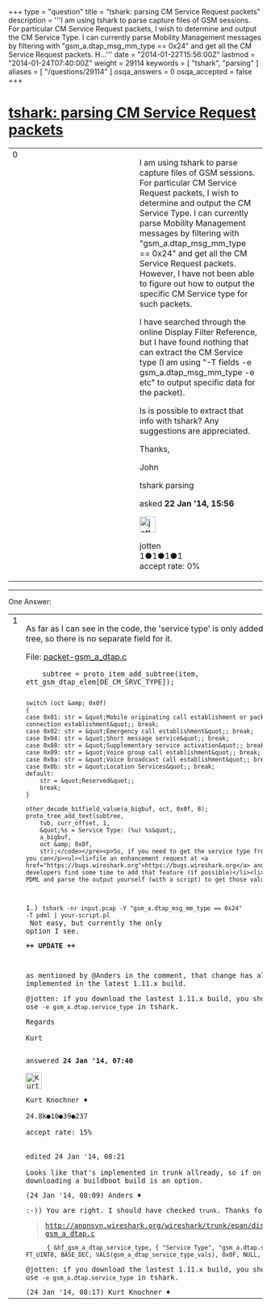 +++
type = "question"
title = "tshark: parsing CM Service Request packets"
description = '''I am using tshark to parse capture files of GSM sessions. For particular CM Service Request packets, I wish to determine and output the CM Service Type. I can currently parse Mobility Management messages by filtering with &quot;gsm_a.dtap_msg_mm_type == 0x24&quot; and get all the CM Service Request packets. H...'''
date = "2014-01-22T15:56:00Z"
lastmod = "2014-01-24T07:40:00Z"
weight = 29114
keywords = [ "tshark", "parsing" ]
aliases = [ "/questions/29114" ]
osqa_answers = 0
osqa_accepted = false
+++

<div class="headNormal">

# [tshark: parsing CM Service Request packets](/questions/29114/tshark-parsing-cm-service-request-packets)

</div>

<div id="main-body">

<div id="askform">

<table id="question-table" style="width:100%;"><colgroup><col style="width: 50%" /><col style="width: 50%" /></colgroup><tbody><tr class="odd"><td style="width: 30px; vertical-align: top"><div class="vote-buttons"><div id="post-29114-score" class="post-score" title="current number of votes">0</div><div id="favorite-count" class="favorite-count"></div></div></td><td><div id="item-right"><div class="question-body"><p>I am using tshark to parse capture files of GSM sessions. For particular CM Service Request packets, I wish to determine and output the CM Service Type. I can currently parse Mobility Management messages by filtering with "gsm_a.dtap_msg_mm_type == 0x24" and get all the CM Service Request packets. However, I have not been able to figure out how to output the specific CM Service type for such packets.</p><p>I have searched through the online Display Filter Reference, but I have found nothing that can extract the CM Service type (I am using "-T fields -e gsm_a.dtap_msg_mm_type -e etc" to output specific data for the packet).</p><p>Is is possible to extract that info with tshark? Any suggestions are appreciated.</p><p>Thanks,</p><p>John</p></div><div id="question-tags" class="tags-container tags">tshark parsing</div><div id="question-controls" class="post-controls"></div><div class="post-update-info-container"><div class="post-update-info post-update-info-user"><p>asked <strong>22 Jan '14, 15:56</strong></p><img src="https://secure.gravatar.com/avatar/8339fd0996779002cffd77d4b084a745?s=32&amp;d=identicon&amp;r=g" class="gravatar" width="32" height="32" alt="jotten&#39;s gravatar image" /><p>jotten<br />
<span class="score" title="1 reputation points">1</span><span title="1 badges"><span class="badge1">●</span><span class="badgecount">1</span></span><span title="1 badges"><span class="silver">●</span><span class="badgecount">1</span></span><span title="1 badges"><span class="bronze">●</span><span class="badgecount">1</span></span><br />
<span class="accept_rate" title="Rate of the user&#39;s accepted answers">accept rate:</span> <span title="jotten has no accepted answers">0%</span></p></div></div><div id="comments-container-29114" class="comments-container"></div><div id="comment-tools-29114" class="comment-tools"></div><div class="clear"></div><div id="comment-29114-form-container" class="comment-form-container"></div><div class="clear"></div></div></td></tr></tbody></table>

------------------------------------------------------------------------

<div class="tabBar">

<span id="sort-top"></span>

<div class="headQuestions">

One Answer:

</div>

</div>

<span id="29140"></span>

<div id="answer-container-29140" class="answer">

<table style="width:100%;"><colgroup><col style="width: 50%" /><col style="width: 50%" /></colgroup><tbody><tr class="odd"><td style="width: 30px; vertical-align: top"><div class="vote-buttons"><div id="post-29140-score" class="post-score" title="current number of votes">1</div></div></td><td><div class="item-right"><div class="answer-body"><p>As far as I can see in the code, the 'service type' is only added as text to the tree, so there is no separate field for it.</p><p>File: <a href="http://anonsvn.wireshark.org/wireshark/trunk-1.10/epan/dissectors/packet-gsm_a_dtap.c">packet-gsm_a_dtap.c</a></p><pre><code>    subtree = proto_item_add_subtree(item, ett_gsm_dtap_elem[DE_CM_SRVC_TYPE]);

    switch (oct &amp; 0x0f)
    {
    case 0x01: str = &quot;Mobile originating call establishment or packet mode connection establishment&quot;; break;
    case 0x02: str = &quot;Emergency call establishment&quot;; break;
    case 0x04: str = &quot;Short message service&quot;; break;
    case 0x08: str = &quot;Supplementary service activation&quot;; break;
    case 0x09: str = &quot;Voice group call establishment&quot;; break;
    case 0x0a: str = &quot;Voice broadcast call establishment&quot;; break;
    case 0x0b: str = &quot;Location Services&quot;; break;
    default:
        str = &quot;Reserved&quot;;
        break;
    }

    other_decode_bitfield_value(a_bigbuf, oct, 0x0f, 8);
    proto_tree_add_text(subtree,
        tvb, curr_offset, 1,
        &quot;%s = Service Type: (%u) %s&quot;,
        a_bigbuf,
        oct &amp; 0x0f,
        str);</code></pre><p>So, if you need to get the service type from tshark output you can</p><ul><li>file an enhancement request at <a href="https://bugs.wireshark.org">https://bugs.wireshark.org</a> and hope one of the developers find some time to add that feature (if possible)</li><li>let tshark print PDML and parse the output yourself (with a script) to get those values:<br />
1.) <code>tshark -nr input.pcap -Y "gsm_a.dtap_msg_mm_type == 0x24" -T pdml | your-script.pl</code><br />
Not easy, but currently the only option I see.</li></ul><p><strong>++ UPDATE ++</strong><br />
</p><p>as mentioned by @Anders in the comment, that change has already been implemented in the latest 1.11.x build.</p><p>@jotten: if you download the lastest 1.11.x build, you should be able to use <code>-e gsm_a.dtap.service_type</code> in tshark.</p><p>Regards<br />
Kurt</p></div><div class="answer-controls post-controls"></div><div class="post-update-info-container"><div class="post-update-info post-update-info-user"><p>answered <strong>24 Jan '14, 07:40</strong></p><img src="https://secure.gravatar.com/avatar/23b7bf5b13bc2c98b2e8aa9869ca5d75?s=32&amp;d=identicon&amp;r=g" class="gravatar" width="32" height="32" alt="Kurt%20Knochner&#39;s gravatar image" /><p>Kurt Knochner ♦<br />
<span class="score" title="24767 reputation points"><span>24.8k</span></span><span title="10 badges"><span class="badge1">●</span><span class="badgecount">10</span></span><span title="39 badges"><span class="silver">●</span><span class="badgecount">39</span></span><span title="237 badges"><span class="bronze">●</span><span class="badgecount">237</span></span><br />
<span class="accept_rate" title="Rate of the user&#39;s accepted answers">accept rate:</span> <span title="Kurt Knochner has 344 accepted answers">15%</span> </br></br></p></div><div class="post-update-info post-update-info-edited"><p>edited 24 Jan '14, 08:21</p></div></div><div id="comments-container-29140" class="comments-container"><span id="29143"></span><div id="comment-29143" class="comment"><div id="post-29143-score" class="comment-score"></div><div class="comment-text"><p>Looks like that's implemented in trunk allready, so if on windows downloading a buildboot build is an option.</p></div><div id="comment-29143-info" class="comment-info"><span class="comment-age">(24 Jan '14, 08:09)</span> Anders ♦</div></div><span id="29144"></span><div id="comment-29144" class="comment"><div id="post-29144-score" class="comment-score"></div><div class="comment-text"><p>:-)) You are right. I should have checked <code>trunk</code>. Thanks for the hint!</p><blockquote><p><a href="http://anonsvn.wireshark.org/wireshark/trunk/epan/dissectors/packet-gsm_a_dtap.c">http://anonsvn.wireshark.org/wireshark/trunk/epan/dissectors/packet-gsm_a_dtap.c</a></p></blockquote><pre><code>      { &amp;hf_gsm_a_dtap_service_type, { &quot;Service Type&quot;, &quot;gsm_a.dtap.service_type&quot;, FT_UINT8, BASE_DEC, VALS(gsm_a_dtap_service_type_vals), 0x0F, NULL, HFILL }},</code></pre><p>@jotten: if you download the lastest 1.11.x build, you should be able to use <code>-e gsm_a.dtap.service_type</code> in tshark.</p></div><div id="comment-29144-info" class="comment-info"><span class="comment-age">(24 Jan '14, 08:17)</span> Kurt Knochner ♦</div></div></div><div id="comment-tools-29140" class="comment-tools"></div><div class="clear"></div><div id="comment-29140-form-container" class="comment-form-container"></div><div class="clear"></div></div></td></tr></tbody></table>

</div>

<div class="paginator-container-left">

</div>

</div>

</div>

